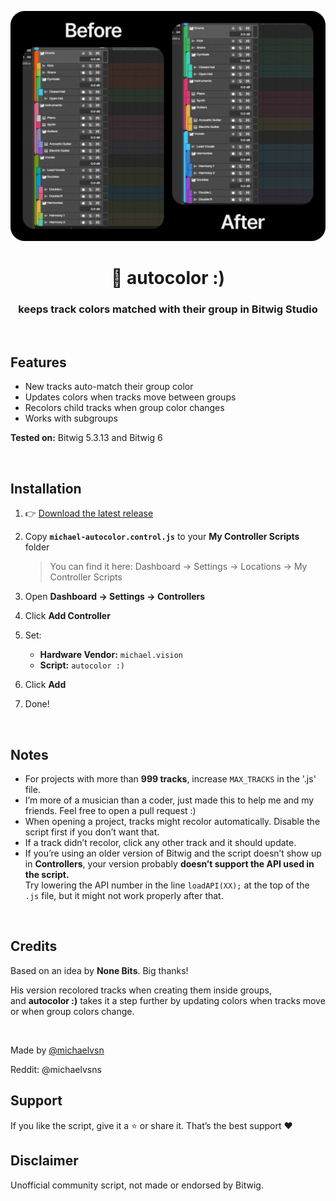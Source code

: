 <p align="center">
  <img src="./assets/before-after.png" alt="autocolor for Bitwig Studio" width="800"/>
</p>

<h1 align="center">🎨 autocolor :)</h1>
<h3 align="center">keeps track colors matched with their group in Bitwig Studio</h3>

<br>

## Features

*  New tracks auto-match their group color
*  Updates colors when tracks move between groups
*  Recolors child tracks when group color changes
*  Works with subgroups

**Tested on:** Bitwig 5.3.13 and Bitwig 6

<br>

## Installation
1. 👉 [Download the latest release](https://github.com/michaelvsn/autocolor/releases)
2. Copy **`michael-autocolor.control.js`** to your **My Controller Scripts** folder
   > You can find it here:
   > Dashboard → Settings → Locations → My Controller Scripts
3. Open **Dashboard → Settings → Controllers**
4. Click **Add Controller**
5. Set:

   * **Hardware Vendor:** `michael.vision`
   * **Script:** `autocolor :)`
     
6. Click **Add**
7. Done!

<br>

## Notes

* For projects with more than **999 tracks**, increase `MAX_TRACKS` in the '.js' file.
* I’m more of a musician than a coder, just made this to help me and my friends. Feel free to open a pull request :)
* When opening a project, tracks might recolor automatically. Disable the script first if you don’t want that.
* If a track didn’t recolor, click any other track and it should update.
* If you’re using an older version of Bitwig and the script doesn’t show up in **Controllers**, your version probably **doesn’t support the API used in the script.**  
  Try lowering the API number in the line `loadAPI(XX);` at the top of the `.js` file, but it might not work properly after that.


<br>


## Credits

Based on an idea by **None Bits**. Big thanks!

His version recolored tracks when creating them inside groups,  
and **autocolor :)** takes it a step further by updating colors when tracks move or when group colors change.

<br>

Made by [@michaelvsn](https://github.com/michaelvsn)

Reddit: @michaelvsns

## Support

If you like the script, give it a ⭐ or share it. That’s the best support ❤️

## Disclaimer

Unofficial community script, not made or endorsed by Bitwig.
